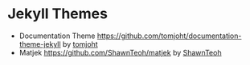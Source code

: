# Jekyll Themes

- Documentation Theme https://github.com/tomjoht/documentation-theme-jekyll by [tomjoht](https://github.com/tomjoht)
- Matjek https://github.com/ShawnTeoh/matjek by [ShawnTeoh](https://github.com/ShawnTeoh)
